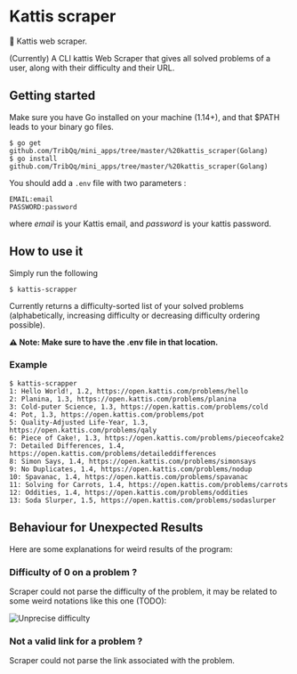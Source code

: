 # Kattis scraper

🔎 Kattis web scraper.

(Currently) A CLI kattis Web Scraper that gives all solved problems of a user, along with their difficulty and their URL.

## Getting started

Make sure you have Go installed on your machine (1.14+), and that $PATH leads to your binary go files.

```
$ go get github.com/TribQq/mini_apps/tree/master/%20kattis_scraper(Golang)
$ go install github.com/TribQq/mini_apps/tree/master/%20kattis_scraper(Golang)
```

You should add a `.env` file with two parameters : 
```
EMAIL:email
PASSWORD:password
```
where _email_ is your Kattis email, and _password_ is your kattis password.

## How to use it

Simply run the following 
```
$ kattis-scrapper
```

Currently returns a difficulty-sorted list of your solved problems (alphabetically, increasing difficulty or decreasing difficulty ordering possible).

**⚠️ Note: Make sure to have the .env file in that location.**

### Example

```
$ kattis-scrapper
1: Hello World!, 1.2, https://open.kattis.com/problems/hello
2: Planina, 1.3, https://open.kattis.com/problems/planina
3: Cold-puter Science, 1.3, https://open.kattis.com/problems/cold
4: Pot, 1.3, https://open.kattis.com/problems/pot
5: Quality-Adjusted Life-Year, 1.3, https://open.kattis.com/problems/qaly
6: Piece of Cake!, 1.3, https://open.kattis.com/problems/pieceofcake2
7: Detailed Differences, 1.4, https://open.kattis.com/problems/detaileddifferences
8: Simon Says, 1.4, https://open.kattis.com/problems/simonsays
9: No Duplicates, 1.4, https://open.kattis.com/problems/nodup
10: Spavanac, 1.4, https://open.kattis.com/problems/spavanac
11: Solving for Carrots, 1.4, https://open.kattis.com/problems/carrots
12: Oddities, 1.4, https://open.kattis.com/problems/oddities
13: Soda Slurper, 1.5, https://open.kattis.com/problems/sodaslurper
```

## Behaviour for Unexpected Results

Here are some explanations for weird results of the program:

### Difficulty of 0 on a problem ?
Scraper could not parse the difficulty of the problem, it may be related to some weird notations like this one (TODO):

![Unprecise difficulty](https://github.com/TribQq/mini_apps/tree/master/%20kattis_scraper(Golang)/assets/pb_ex1.PNG)

### Not a valid link for a problem ?
Scraper could not parse the link associated with the problem.
